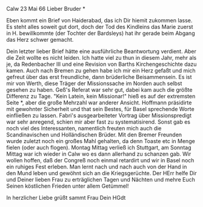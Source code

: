 Calw 23 Mai 66
Lieber Bruder <Ostertag>*

Eben kommt ein Brief von Haiderabad, das ich Dir hiemit zukommen lasse. Es steht alles soweit gut dort, doch der Tod des Kindleins das Marie zuerst in H. bewillkommte (der Tochter der Bardsleys) hat ihr gerade beim Abgang das Herz schwer gemacht.

Dein letzter lieber Brief hätte eine ausführliche Beantwortung verdient. Aber die Zeit wollte es nicht leiden. Ich hatte viel zu thun in diesem Jahr, mehr als je, da Redenbacher III und eine Revision von Barths Kirchengeschichte dazu kamen. Auch nach Bremen zu gehen habe ich mir ein Herz gefaßt und mich gefreut über das erst freundliche, dann brüderliche Beisammensein. Es ist mir von Werth, diese Träger der Missionssache im Norden auch selbst gesehen zu haben. Geß's Referat war sehr gut, dabei kam auch die größte Differenz zu Tage. "Kein Latein, kein Missionar!" hieß es auf der extremsten Seite <der Leipziger>*, aber die große Mehrzahl war anderer Ansicht. Hoffmann präsidirte mit gewohnter Sicherheit und that sein Bestes, für Basel sprechende Worte einfließen zu lassen. Fabri's ausgearbeiteter Vortrag über Missionspredigt war sehr anregend, schien mir aber fast zu systematisirend. Sonst gab es noch viel des Interessanten, namentlich freuten mich auch die Scandinavischen und Holländischen Brüder. Mit den Bremer Freunden wurde zuletzt noch ein großes Mahl gehalten, da denn Toaste etc in Menge fielen (oder auch flogen). Montag Mittag verließ ich Stuttgart, am Sonntag Mittag war ich wieder in Calw wo es dann allerhand zu schanzen gab. 
Wir wollen hoffen, daß der Congreß noch einmal retardirt und wir in Basel noch ein ruhiges Fest erleben. Man lernt nach und nach auch von der Hand in den Mund leben und gewöhnt sich an die Kriegsgerüchte. Der HErr helfe Dir und Deiner lieben Frau zu erträglichen Tagen und Nächten und mehre Euch Seinen köstlichen Frieden unter allem Getümmel!

In herzlicher Liebe grüßt sammt Frau
 Dein HGdt
